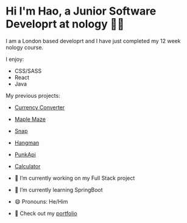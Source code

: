 # Hi I'm Hao, a Junior Software Developrt at nology 👨‍💻

I am a London based developrt and I have just completed my 12 week nology course.

I enjoy:
- CSS/SASS
- React
- Java

My previous projects:
- [Currency Converter](https://quadra-client-project.web.app/)
- [Maple Maze](https://haoxle.github.io/MapleMaze/)
- [Snap](https://github.com/haoxle/Snap-Game)
- [Hangman](https://github.com/haoxle/Hangman)
- [PunkApi](https://haoxle.github.io/PunkApi/)
- [Calculator](https://haoxle.github.io/CalculatorProject/)

- 🔭 I’m currently working on my Full Stack project
- 🌱 I’m currently learning SpringBoot
- 😄 Pronouns: He/Him
- 🦊 Check out my [portfolio](https://haoxle.github.io/portfolio-page/)
